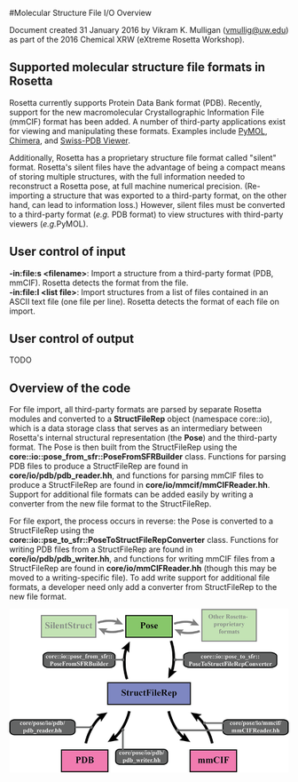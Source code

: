 #Molecular Structure File I/O Overview

Document created 31 January 2016 by Vikram K. Mulligan (vmullig@uw.edu) as part of the 2016 Chemical XRW (eXtreme Rosetta Workshop).

## Supported molecular structure file formats in Rosetta

Rosetta currently supports Protein Data Bank format (PDB).  Recently, support for the new macromolecular Crystallographic Information File (mmCIF) format has been added.  A number of third-party applications exist for viewing and manipulating these formats.  Examples include <a href="https://www.pymol.org/">PyMOL</a>, <a href="https://www.cgl.ucsf.edu/chimera/">Chimera</a>, and <a href="http://spdbv.vital-it.ch/">Swiss-PDB Viewer</a>.

Additionally, Rosetta has a proprietary structure file format called "silent" format.  Rosetta's silent files have the advantage of being a compact means of storing multiple structures, with the full information needed to reconstruct a Rosetta pose, at full machine numerical precision.  (Re-importing a structure that was exported to a third-party format, on the other hand, can lead to information loss.)  However, silent files must be converted to a third-party format (<i>e.g.</i> PDB format) to view structures with third-party viewers (<i>e.g.</i>PyMOL).

## User control of input

<b>-in:file:s \<filename\></b>: Import a structure from a third-party format (PDB, mmCIF).  Rosetta detects the format from the file.<br/>
<b>-in:file:l \<list file\></b>: Import structures from a list of files contained in an ASCII text file (one file per line).  Rosetta detects the format of each file on import.<br/>

## User control of output

TODO

## Overview of the code

For file import, all third-party formats are parsed by separate Rosetta modules and converted to a <b>StructFileRep</b> object (namespace core::io), which is a data storage class that serves as an intermediary between Rosetta's internal structural representation (the <b>Pose</b>) and the third-party format.  The Pose is then built from the StructFileRep using the <b>core::io::pose_from_sfr::PoseFromSFRBuilder</b> class.  Functions for parsing PDB files to produce a StructFileRep are found in <b>core/io/pdb/pdb_reader.hh</b>, and functions for parsing mmCIF files to produce a StructFileRep are found in <b>core/io/mmcif/mmCIFReader.hh</b>.  Support for additional file formats can be added easily by writing a converter from the new file format to the StructFileRep.

For file export, the process occurs in reverse: the Pose is converted to a StructFileRep using the <b>core::io::pse_to_sfr::PoseToStructFileRepConverter</b> class.  Functions for writing PDB files from a StructFileRep are found in <b>core/io/pdb/pdb_writer.hh</b>, and functions for writing mmCIF files from a StructFileRep are found in <b>core/io/mmCIFReader.hh</b> (though this may be moved to a writing-specific file).  To add write support for additional file formats, a developer need only add a converter from StructFileRep to the new file format.

![images/FileIODiagram_small.png](images/FileIODiagram_small.png)